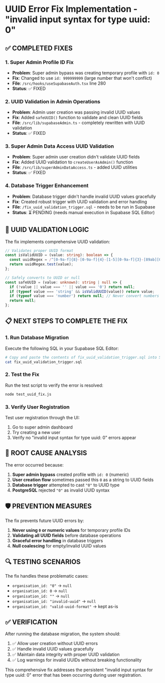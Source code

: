 # UUID Error Fix Implementation - "invalid input syntax for type uuid: 0"

## ✅ COMPLETED FIXES

### 1. **Super Admin Profile ID Fix**
- **Problem**: Super admin bypass was creating temporary profile with `id: 0`
- **Fix**: Changed to use `id: 999999999` (large number that won't conflict)
- **File**: `/src/hooks/useSupabaseAuth.tsx` line 280
- **Status**: ✅ FIXED

### 2. **UUID Validation in Admin Operations**
- **Problem**: Admin user creation was passing invalid UUID values
- **Fix**: Added `safeUUID()` function to validate and clean UUID fields
- **File**: `/src/lib/supabaseAdmin.ts` - completely rewritten with UUID validation
- **Status**: ✅ FIXED

### 3. **Super Admin Data Access UUID Validation**
- **Problem**: Super admin user creation didn't validate UUID fields
- **Fix**: Added UUID validation to `createUserAsAdmin()` function
- **File**: `/src/lib/superAdminDataAccess.ts` - added UUID utilities
- **Status**: ✅ FIXED

### 4. **Database Trigger Enhancement**
- **Problem**: Database trigger didn't handle invalid UUID values gracefully
- **Fix**: Created robust trigger with UUID validation and error handling
- **File**: `/fix_uuid_validation_trigger.sql` - needs to be run in Supabase
- **Status**: ⏳ PENDING (needs manual execution in Supabase SQL Editor)

## 🔧 UUID VALIDATION LOGIC

The fix implements comprehensive UUID validation:

```typescript
// Validates proper UUID format
const isValidUUID = (value: string): boolean => {
  const uuidRegex = /^[0-9a-f]{8}-[0-9a-f]{4}-[1-5][0-9a-f]{3}-[89ab][0-9a-f]{3}-[0-9a-f]{12}$/i;
  return uuidRegex.test(value);
};

// Safely converts to UUID or null
const safeUUID = (value: unknown): string | null => {
  if (!value || value === '' || value === '0') return null;
  if (typeof value === 'string' && isValidUUID(value)) return value;
  if (typeof value === 'number') return null; // Never convert numbers to UUIDs
  return null;
};
```

## 📋 NEXT STEPS TO COMPLETE THE FIX

### 1. **Run Database Migration**
Execute the following SQL in your Supabase SQL Editor:

```bash
# Copy and paste the contents of fix_uuid_validation_trigger.sql into Supabase SQL Editor
cat fix_uuid_validation_trigger.sql
```

### 2. **Test the Fix**
Run the test script to verify the error is resolved:

```bash
node test_uuid_fix.js
```

### 3. **Verify User Registration**
Test user registration through the UI:
1. Go to super admin dashboard
2. Try creating a new user
3. Verify no "invalid input syntax for type uuid: 0" errors appear

## 🚨 ROOT CAUSE ANALYSIS

The error occurred because:

1. **Super admin bypass** created profile with `id: 0` (numeric)
2. **User creation flow** sometimes passed this `0` as a string to UUID fields
3. **Database trigger** attempted to cast `"0"` to UUID type
4. **PostgreSQL** rejected `"0"` as invalid UUID syntax

## 🛡️ PREVENTION MEASURES

The fix prevents future UUID errors by:

1. **Never using `0` or numeric values** for temporary profile IDs
2. **Validating all UUID fields** before database operations
3. **Graceful error handling** in database triggers
4. **Null coalescing** for empty/invalid UUID values

## 🔍 TESTING SCENARIOS

The fix handles these problematic cases:

- `organisation_id: "0"` → `null`
- `organisation_id: 0` → `null`  
- `organisation_id: ""` → `null`
- `organisation_id: "invalid-uuid"` → `null`
- `organisation_id: "valid-uuid-format"` → kept as-is

## ✅ VERIFICATION

After running the database migration, the system should:

1. ✅ Allow user creation without UUID errors
2. ✅ Handle invalid UUID values gracefully
3. ✅ Maintain data integrity with proper UUID validation
4. ✅ Log warnings for invalid UUIDs without breaking functionality

This comprehensive fix addresses the persistent "invalid input syntax for type uuid: 0" error that has been occurring during user registration.
